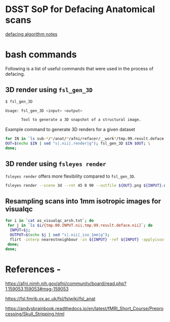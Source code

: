 # DSST SoP for Defacing Anatomical scans

[defacing algorithm notes](https://docs.google.com/presentation/d/1-eNBUjRG89kgq1sxaphNEqWQ3KZQ0kpeCfGQprqlqWo/edit#slide=id.g116908c6bac_0_0)

# bash commands

Following is a list of useful commands that were used in the process of defacing.
 
## 3D render using `fsl_gen_3D`


```bash
$ fsl_gen_3D

Usage: fsl_gen_3D <input> <output> 

       Tool to generate a 3D snapshot of a structural image.
```
Example command to generate 3D renders for a given dataset

```bash
for IN in `ls sub-*/*/anat/*/afni/refacer/__work*/tmp.99.result.deface.nii`; do \
OUT=$(echo $IN | sed "s|.nii|.render|g"); fsl_gen_3D $IN $OUT; \
done;
```

## 3D render using `fsleyes render`

`fsleyes render` offers more flexibility compared to `fsl_gen_3D`. 

```bash 
fsleyes render --scene 3d --rot 45 0 90 --outfile ${OUT}.png ${INPUT}.nii.gz -dr 30 250 -cr 30 500 -in spline -bf 0.225 -r 100 -ns 500
```

## Resampling scans into 1mm isotropic images for visualqc

```bash
for i in `cat as_visualqc_arsh.txt`; do 
 for j in `ls $i/{tmp.00.INPUT.nii,tmp.99.result.deface.nii}`; do 
  INPUT=$j; 
  OUTPUT=$(echo $j | sed "s|.nii|_iso_1mm|g"); 
  flirt -interp nearestneighbour -in ${INPUT} -ref ${INPUT} -applyisoxfm 1 -out ${OUTPUT}; 
 done; 
done;
```




# References -

https://afni.nimh.nih.gov/afni/community/board/read.php?1,159053,159053#msg-159053

https://fsl.fmrib.ox.ac.uk/fsl/fslwiki/fsl_anat

https://andysbrainbook.readthedocs.io/en/latest/fMRI_Short_Course/Preprocessing/Skull_Stripping.html
